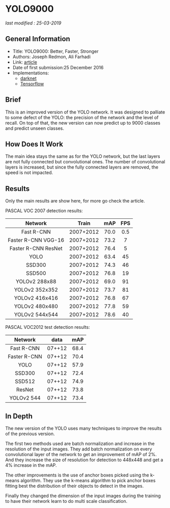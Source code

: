 # YOLO9000

_last modified : 25-03-2019_

## General Information

- Title: YOLO9000: Better, Faster, Stronger
- Authors: Joseph Redmon, Ali Farhadi
- Link: [article](https://arxiv.org/abs/1612.08242)
- Date of first submission:25 December 2016
- Implementations:
    - [darknet](https://github.com/pjreddie/darknet)
    - [Tensorflow](https://github.com/WojciechMormul/yolo2)

## Brief

This is an improved version of the YOLO network. It was designed to palliate to some defect of the YOLO: the precision of the network and the level of recall. On top of that, the new version can now predict up to 9000 classes and predict unseen classes.

## How Does It Work

The main idea stays the same as for the YOLO network, but the last layers are not fully connected but convolutional ones. The number of convolutional layers is increased, but since the fully connected layers are removed, the speed is not impacted.

## Results

Only the main results are show here, for more go check the article.

PASCAL VOC 2007 detection results:

| Network | Train | mAP | FPS |
|:-------:|:-----:|:---:|:---:|
| Fast R-CNN | 2007+2012 | 70.0 | 0.5 |
| Faster R-CNN VGG-16 | 2007+2012 | 73.2 | 7 |
| Faster R-CNN ResNet | 2007+2012 | 76.4 | 5 |
| YOLO | 2007+2012 | 63.4 | 45 |
| SSD300 | 2007+2012 | 74.3 | 46 |
| SSD500 | 2007+2012 | 76.8 | 19 |
| YOLOv2 288x88 |2007+2012  | 69.0 | 91 |
| YOLOv2 352x352 | 2007+2012  | 73.7 | 81 |
| YOLOv2 416x416 | 2007+2012  | 76.8 | 67 |
| YOLOv2 480x480 | 2007+2012  | 77.8 | 59 |
| YOLOv2 544x544 | 2007+2012|78.6 | 40 |
 
PASCAL VOC2012 test detection results:

| Network | data | mAP |
|:-------:|:----:|:---:|
| Fast R-CNN |07++12 |68.4|
| Faster R-CNN |07++12 |70.4|
| YOLO |07++12 |57.9 |
| SSD300 |07++12 |72.4|
| SSD512 |07++12 |74.9 |
| ResNet |07++12 |73.8 |
| YOLOv2 544 | 07++12 |73.4|

## In Depth

The new version of the YOLO uses many techniques to improve the results of the previous version.

The first two methods used are batch normalization and increase in the resolution of the input images. They add batch normalization on every convolutional layer of the network to get an improvement of mAP of 2%. And they increase the size of resolution for detection to 448x448 and get a 4% increase in the mAP.

The other improvements is the use of anchor boxes picked using the k-means algorithm. They use the k-means algorithm to pick anchor boxes fitting best the distribution of their objects to detect in the images.

Finally they changed the dimension of the input images during the training to have their network learn to do multi scale classification.
